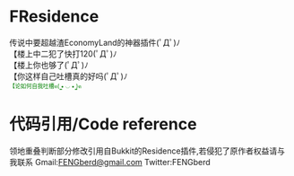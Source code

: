 # FResidence
传说中要超越渣EconomyLand的神器插件(ﾟДﾟ)ﾉ<br />
【楼上中二犯了快打120(ﾟДﾟ)ﾉ<br />
【楼上你也够了(ﾟДﾟ)ﾉ<br />
【你这样自己吐槽真的好吗(ﾟДﾟ)ﾉ<br />
<font size=1 color=green>【论如何自我吐槽ฅ( ̳• ◡ • ̳)ฅ</font>

# 代码引用/Code reference
领地重叠判断部分修改引用自Bukkit的Residence插件,若侵犯了原作者权益请与我联系
Gmail:FENGberd@gmail.com
Twitter:FENGberd
